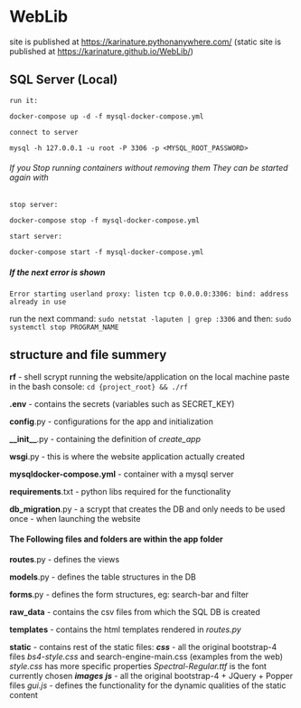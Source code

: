 # WebLib

site is published at https://karinature.pythonanywhere.com/
(static site is published at https://karinature.github.io/WebLib/)
   
## SQL Server (Local) 
    run it:
`docker-compose up -d -f mysql-docker-compose.yml`

    connect to server
`mysql -h 127.0.0.1 -u root -P 3306 -p <MYSQL_ROOT_PASSWORD>`

###### If you Stop running containers without removing them They can be started again with
    
    stop server:
`docker-compose stop -f mysql-docker-compose.yml` 
    
    start server: 
`docker-compose start -f mysql-docker-compose.yml`

##### If the next error is shown 
    Error starting userland proxy: listen tcp 0.0.0.0:3306: bind: address already in use
run the next command:
`sudo netstat -laputen | grep :3306`
and then:
`sudo systemctl stop PROGRAM_NAME`


## structure and file summery
**rf** - shell scrypt running the website/application on the local machine paste in the bash console: `cd {project_root} && ./rf`

**.env** - contains the secrets (variables such as SECRET_KEY)

**config**.py - configurations for the app and initialization 

**\_\_init__**.py - containing the definition of _create_app_

**wsgi**.py - this is where the website application actually created

**mysqldocker-compose.yml** - container with a mysql server

**requirements**.txt - python libs required for the functionality

**db_migration**.py - a scrypt that creates the DB and only needs to be used once - when launching the website 


#### The Following files and folders are within the app folder

**routes**.py - defines the views 

**models**.py - defines the table structures in the DB 

**forms**.py - defines the form structures, eg: search-bar and filter 

**raw_data** - contains the csv files from which the SQL DB is created

**templates** - contains the html templates rendered in _routes.py_

**static** - contains rest of the static files:
    ***css*** - 
        all the original bootstrap-4 files
        *bs4-style.css* and search-engine-main.css (examples from the web)
        *style.css* has more specific properties
        *Spectral-Regular.ttf* is the font currently chosen
    ***images***
    ***js*** - 
        all the original bootstrap-4 + JQuery + Popper files
        *gui.js* - defines the functionality for the dynamic qualities of the static content

     